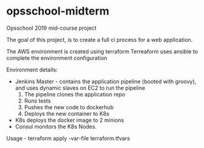 # opsschool-midterm
Opsschool 2019 mid-course project

The goal of this project, is to create a full ci process for a web application.

The AWS environment is created using terraform
Terreaform uses ansible to complete the environment configuration

Environment details:
- Jenkins Master - contains the application pipeline (booted with groovy), and uses dynamic slaves on EC2 to run the pipeline
	1. The pipeline clones the application repo
	2. Runs tests
	3. Pushes the new code to dockerhub
	4. Deploys the new container to K8s
- K8s deploys the docker image to 2 minions
- Consul monitors the K8s Nodes.



Usage - terraform apply -var-file terraform.tfvars
